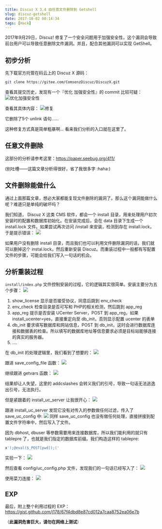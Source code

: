 ```yaml
---
title: Discuz X 3.4 由任意文件删除到 Getshell
slug: discuz-getshell
date: 2017-10-02 00:14:34
tags: [Hack]
---
```


2017年9月29日，Discuz! 修复了一个安全问题用于加强安全性，这个漏洞会导致前台用户可以导致任意删除文件漏洞。并且，配合其他漏洞可以实现 GetShell。

## 初步分析

先下载官方托管在码云上的 Discuz X 源码：

```sh
git clone https://gitee.com/ComsenzDiscuz/DiscuzX.git
```

查看其提交历史，发现有一个『优化 加强安全性』的 commit 比较可疑：
![优化加强安全性](/img/discuz-getshell-1.jpg)

查看其具体内容：
![修复](/img/discuz-getshell-2.jpg)

它删除了5个 unlink 语句……

这种修复方式真是简单粗暴啊… 看来我们分析的入口就在这里了。

## 任意文件删除

这部分的分析请参考这里：<https://paper.seebug.org/411/>

(别吐槽——这篇文章分析得很好，省了我很多字 :haha:)

## 文件删除能做什么

通过上面那篇文章，想必大家都能复现文件删除的漏洞了。那么这个漏洞能做什么呢？难道只是单纯的破坏吗？

我们知道， Discuz X 这类 CMS 软件，都会一个 install 目录，用来处理用户初次安装时的配置和数据库初始化。在安装完成后，会在 data 目录下生成一个 install.lock 文件。如果尝试再次访问 /install 来安装，检测到存在 install.lock，于是提示错误：
![](/img/discuz-getshell-3.jpg)

如果用户没有删除 install 目录，而且我们也可以利用文件删除漏洞的话，我们就可以删掉这个 instal.lock，然后重新安装 Discuz。而重装过程中一般都有写配置文件的步骤，可能会给我们写入一句话的机会。

## 分析重装过程

`install/index.php` 文件控制安装的过程，它的逻辑其实很简单。安装主要分为五个步骤：
![](/img/discuz-getshell-4.jpg)

1. show_license 显示是否接受协议，同意后跳到 env_check
2. env_check 检查目录是否可写和 PHP的相关检测，然后跳到 app_reg
3. app_reg 提示是否安装 UCenter Server，POST 到  app_reg，如果 install_ucenter=yes，直接重定向至 db_init，否则显示配置 ucenter 的表单
4. db_init 要求填写数据库和网站信息，POST 到 db_init，这时会进行数据库连接和数据表的检查。所以填写的数据库地址等信息要求必须是目标站能够连接的真实的服务器。
5. ….

在 db_init 的处理逻辑里，我们看到了想要的：
![](/img/discuz-getshell-7.jpg)

跟进 save_config_file 函数：
![](/img/discuz-getshell-10.jpg)

继续跟进 getvars 函数：
![](/img/discuz-getshell-11.jpg)

结果却让人失望，这里的 addcslashes 会转义我们的引号，导致一句话无法逃逸出引号，无法执行。

但是紧跟着的 install_uc_server 让我很开心：
![](/img/discuz-getshell-12.jpg)

跟进 install_uc_server 发现它没有对传入的参数做任何过滤，传入了 save_uc_config 中:
![](/img/discuz-getshell-13.jpg)
同样 save_uc_config 也没有做任何处理，直接拼接到配置文件字符串中，然后写入了文件。

因为 dbhost, dbuser 等参数需要用来连接数据库，所以我们能利用的就只有 tablepre 了，也就是我们指定的数据库前缀。我们构造这样的 tablepre:

```php
x');@eval($_POST[pwd]);('
```

实验一下：
![](/img/discuz-getshell-14.jpg)

然后查看 config/uc_config.php 文件，发现我们的一句话已经写入了：
![](/img/discuz-getshell-15.jpg)

使用菜刀连接：
![](/img/discuz-getshell-17.jpg)

## EXP

最后，附上整个利用过程的 EXP：
<https://gist.github.com/j178/67f4dbd8e87cd012a7caa8752ea06e7b>

（**此漏洞危害巨大，请勿在网络上测试**）
